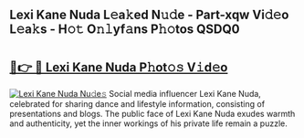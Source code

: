 ## Lexi Kane Nuda L𝚎a𝚔ed N𝚞𝚍e - Part-xqw Vi𝚍𝚎o L𝚎a𝚔s - H𝚘𝚝 O𝚗𝚕yf𝚊ns P𝚑𝚘tos QSDQ0

# <h2><a href="http://kf2spc4.oniu.top/?m=Lexi+Kane+Nuda">🔗👉 🔴 Lexi Kane Nuda P𝚑ot𝚘𝚜 V𝚒d𝚎o</a></h2>

[![Lexi Kane Nuda Nu𝚍e𝚜](https://i.imgur.com/0qMVB7G.gif)](http://kf2spc4.oniu.top/?m=Lexi+Kane+Nuda)
Social media influencer Lexi Kane Nuda, celebrated for sharing dance and lifestyle information, consisting of presentations and blogs. The public face of Lexi Kane Nuda exudes warmth and authenticity, yet the inner workings of his private life remain a puzzle.  
